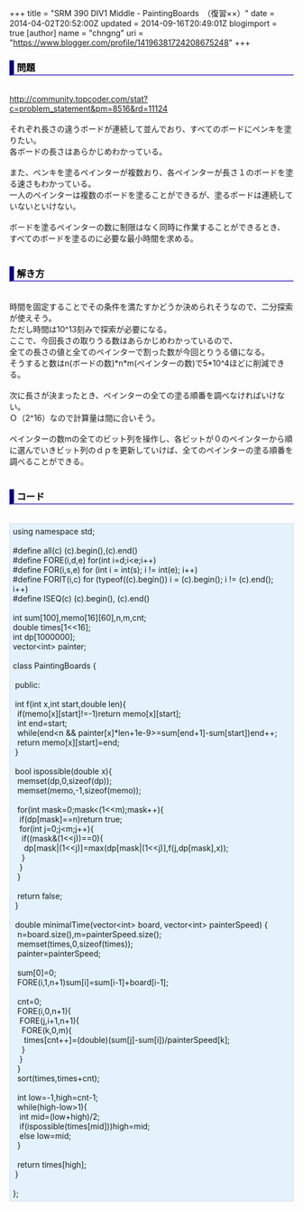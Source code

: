 +++
title = "SRM 390 DIV1 Middle - PaintingBoards　（復習××）"
date = 2014-04-02T20:52:00Z
updated = 2014-09-16T20:49:01Z
blogimport = true 
[author]
	name = "chngng"
	uri = "https://www.blogger.com/profile/14196381724208675248"
+++

<div dir="ltr" style="text-align: left;" trbidi="on"><h3 style="border-bottom: 2px solid slateblue; border-left: 8px solid navy; color: black; padding: 0px 0px 1px 5px;">問題 </h3><br /><a href="http://community.topcoder.com/stat?c=problem_statement&amp;pm=8516&amp;rd=11124" target="_blank">http://community.topcoder.com/stat?c=problem_statement&amp;pm=8516&amp;rd=11124</a><br /><br />それぞれ長さの違うボードが連続して並んでおり、すべてのボードにペンキを塗りたい。<br />各ボードの長さはあらかじめわかっている。<br /><br />また、ペンキを塗るペインターが複数おり、各ペインターが長さ１のボードを塗る速さもわかっている。<br />一人のペインターは複数のボードを塗ることができるが、塗るボードは連続していないといけない。<br /><br />ボードを塗るペインターの数に制限はなく同時に作業することができるとき、<br />すべてのボードを塗るのに必要な最小時間を求める。<br /><br /><h3 style="border-bottom: 2px solid slateblue; border-left: 8px solid navy; color: black; padding: 0px 0px 1px 5px;">解き方 </h3><br />時間を固定することでその条件を満たすかどうか決められそうなので、二分探索が使えそう。<br />ただし時間は10^13刻みで探索が必要になる。<br />ここで、今回長さの取りうる数はあらかじめわかっているので、<br />全ての長さの値と全てのペインターで割った数が今回とりうる値になる。<br />そうすると数はn(ボードの数)*n*m(ペインターの数)で5*10^4ほどに削減できる。<br /><br />次に長さが決まったとき、ペインターの全ての塗る順番を調べなければいけない。<br />Ｏ（2^16）なので計算量は間に合いそう。<br /><br />ペインターの数mの全てのビット列を操作し、各ビットが０のペインターから順に選んでいきビット列のｄｐを更新していけば、全てのペインターの塗る順番を調べることができる。<br /><br /><h3 style="border-bottom: 2px solid slateblue; border-left: 8px solid navy; color: black; padding: 0px 0px 1px 5px;">コード </h3><br /><div style="background-color: #e3f2fb; border: 1px dotted #CCCCCC; padding: 5px;">using namespace std;<br /><br />#define all(c) (c).begin(),(c).end()<br />#define FORE(i,d,e) for(int i=d;i&lt;e;i++)<br />#define FOR(i,s,e) for (int i = int(s); i != int(e); i++)<br />#define FORIT(i,c) for (typeof((c).begin()) i = (c).begin(); i != (c).end(); i++)<br />#define ISEQ(c) (c).begin(), (c).end()<br /><br />int sum[100],memo[16][60],n,m,cnt;<br />double times[1&lt;&lt;16];<br />int dp[1000000];<br />vector&lt;int&gt; painter;<br /><br />class PaintingBoards {<br /><br /><span class="Apple-tab-span" style="white-space: pre;"> </span>public:<br /><br /><span class="Apple-tab-span" style="white-space: pre;"> </span>int f(int x,int start,double len){<br /><span class="Apple-tab-span" style="white-space: pre;">  </span>if(memo[x][start]!=-1)return memo[x][start];<br /><span class="Apple-tab-span" style="white-space: pre;">  </span>int end=start;<br /><span class="Apple-tab-span" style="white-space: pre;">  </span>while(end&lt;n &amp;&amp; painter[x]*len+1e-9&gt;=sum[end+1]-sum[start])end++;<br /><span class="Apple-tab-span" style="white-space: pre;">  </span>return memo[x][start]=end;<br /><span class="Apple-tab-span" style="white-space: pre;"> </span>}<br /><br /><span class="Apple-tab-span" style="white-space: pre;"> </span>bool ispossible(double x){<br /><span class="Apple-tab-span" style="white-space: pre;">  </span>memset(dp,0,sizeof(dp));<br /><span class="Apple-tab-span" style="white-space: pre;">  </span>memset(memo,-1,sizeof(memo));<br /><br /><span class="Apple-tab-span" style="white-space: pre;">  </span>for(int mask=0;mask&lt;(1&lt;&lt;m);mask++){<br /><span class="Apple-tab-span" style="white-space: pre;">   </span>if(dp[mask]==n)return true;<br /><span class="Apple-tab-span" style="white-space: pre;">   </span>for(int j=0;j&lt;m;j++){<br /><span class="Apple-tab-span" style="white-space: pre;">    </span>if((mask&amp;(1&lt;&lt;j))==0){<br /><span class="Apple-tab-span" style="white-space: pre;">     </span>dp[mask|(1&lt;&lt;j)]=max(dp[mask|(1&lt;&lt;j)],f(j,dp[mask],x));<br /><span class="Apple-tab-span" style="white-space: pre;">    </span>}<br /><span class="Apple-tab-span" style="white-space: pre;">   </span>}<br /><span class="Apple-tab-span" style="white-space: pre;">  </span>}<br /><br /><span class="Apple-tab-span" style="white-space: pre;">  </span>return false;<br /><span class="Apple-tab-span" style="white-space: pre;"> </span>}<br /><br /><span class="Apple-tab-span" style="white-space: pre;"> </span>double minimalTime(vector&lt;int&gt; board, vector&lt;int&gt; painterSpeed) {<br /><span class="Apple-tab-span" style="white-space: pre;">  </span>n=board.size(),m=painterSpeed.size();<br /><span class="Apple-tab-span" style="white-space: pre;">  </span>memset(times,0,sizeof(times));<br /><span class="Apple-tab-span" style="white-space: pre;">  </span>painter=painterSpeed;<br /><br /><span class="Apple-tab-span" style="white-space: pre;">  </span>sum[0]=0;<br /><span class="Apple-tab-span" style="white-space: pre;">  </span>FORE(i,1,n+1)sum[i]=sum[i-1]+board[i-1];<br /><br /><span class="Apple-tab-span" style="white-space: pre;">  </span>cnt=0;<br /><span class="Apple-tab-span" style="white-space: pre;">  </span>FORE(i,0,n+1){<br /><span class="Apple-tab-span" style="white-space: pre;">   </span>FORE(j,i+1,n+1){<br /><span class="Apple-tab-span" style="white-space: pre;">    </span>FORE(k,0,m){<br /><span class="Apple-tab-span" style="white-space: pre;">     </span>times[cnt++]=(double)(sum[j]-sum[i])/painterSpeed[k];<br /><span class="Apple-tab-span" style="white-space: pre;">    </span>}<br /><span class="Apple-tab-span" style="white-space: pre;">   </span>}<br /><span class="Apple-tab-span" style="white-space: pre;">  </span>}<br /><span class="Apple-tab-span" style="white-space: pre;">  </span>sort(times,times+cnt);<br /><br /><span class="Apple-tab-span" style="white-space: pre;">  </span>int low=-1,high=cnt-1;<br /><span class="Apple-tab-span" style="white-space: pre;">  </span>while(high-low&gt;1){<br /><span class="Apple-tab-span" style="white-space: pre;">   </span>int mid=(low+high)/2;<br /><span class="Apple-tab-span" style="white-space: pre;">   </span>if(ispossible(times[mid]))high=mid;<br /><span class="Apple-tab-span" style="white-space: pre;">   </span>else low=mid;<br /><span class="Apple-tab-span" style="white-space: pre;">  </span>}<br /><br /><span class="Apple-tab-span" style="white-space: pre;">  </span>return times[high];<br /><span class="Apple-tab-span" style="white-space: pre;"> </span>}<br /><br />};</div></div>
